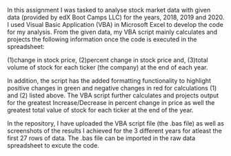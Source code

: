 In this assignment I was tasked to analyse stock market data with given data (provided by edX Boot Camps LLC) for the years, 2018, 2019 and 2020. I used Visual Basic Application (VBA) in Microsoft Excel to develop the code for my analysis.  From the given data, my VBA script mainly calculates and projects the following information once the code is executed in the spreadsheet: 

(1)change in stock price, 
(2)percent change in stock price and,
(3)total volume of stock for each ticker (the company) at the end of each year. 

In addition, the script has the added formatting functionality to highlight positive changes in green and negative changes in red for calculations (1) and (2) listed above. The VBA script further calculates and projects output for the greatest Increase/Decrease in percent change in price as well the greatest total value of stock for each ticker at the end of the year.

In the repository, I have uploaded the VBA script file (the .bas file) as well as screenshots of the results I achieved for the 3 different years for atleast the first 27 rows of data. The .bas file can be imported in the raw data spreadsheet to excute the code. 
